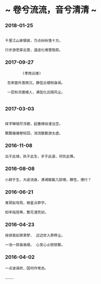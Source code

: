 # ~ 卷兮流流，音兮清清 ~ 



### 2018-01-25

```

千里江山承银装，万点纷纷落十方。

行步游思穿云意，道途化境雪隐踪。

```



###  2017-09-27 

```
        (季雨云楼)

 忽来窗外落雨沉，静弦云楼侧身闻。
  
 一层秋凉邀楼人，满弦化云随风尘。
 
 ```


### 2017-03-03

``` 

挥字琳琅尽浮廊，起墨缭绕漫当空。

飘飘循循卷轮回，消消散散游太虚。

```


### 2016-11-08

```
出于此城，执于此生，步于此道，何忧此情。
```


### 2016-08-08

```
小耕于生，大逝消身，潇湘粼粼几掠境，脾性，德行？
```


### 2016-06-21

```
青冥拟穹局，微星点莽宇。

知年指荏苒，繁花漫荒初。
```


### 2016-04-23

```
徐徐我如渺渺梦， 迈迈世入莽莽尘。

一池一掠袅袅烟， 心竞心止锁锁繁。
```



### 2016-04-02

```
一点波澜状，因何作常态。
```

.......

